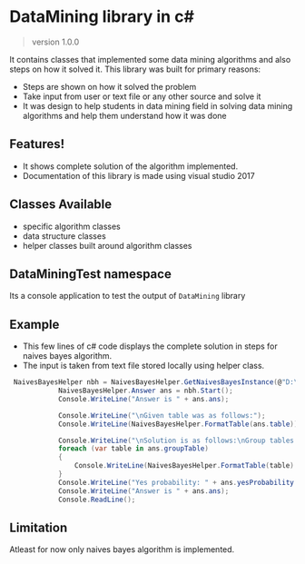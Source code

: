 # DataMining library in c#
>version 1.0.0

It contains classes that implemented some data mining algorithms and also steps on how it solved it.
This library was built for primary reasons:
  - Steps are shown on how it solved the problem
  - Take input from user or text file or any other source and solve it
  - It was design to help students in data mining field in solving data mining algorithms and help them understand how it was done

## Features!

  - It shows complete solution of the algorithm implemented.
  - Documentation of this library is made using visual studio 2017


## Classes Available

  - specific algorithm classes
  - data structure classes
  - helper classes built around algorithm classes 

## DataMiningTest namespace
Its a console application to test the output of `DataMining` library

## Example
   - This few lines of c# code displays the complete solution in steps for naives bayes algorithm.
   - The input is taken from text file stored locally using helper class.
```cs
 NaivesBayesHelper nbh = NaivesBayesHelper.GetNaivesBayesInstance(@"D:\Main-doc\not\test.txt");
            NaivesBayesHelper.Answer ans = nbh.Start();
            Console.WriteLine("Answer is " + ans.ans);

            Console.WriteLine("\nGiven table was as follows:");
            Console.WriteLine(NaivesBayesHelper.FormatTable(ans.table));

            Console.WriteLine("\nSolution is as follows:\nGroup tables generated are:\n");
            foreach (var table in ans.groupTable)
            {
                Console.WriteLine(NaivesBayesHelper.FormatTable(table) + "\n");
            }
            Console.WriteLine("Yes probability: " + ans.yesProbability + "\nNo probability: " + ans.noProbability);
            Console.WriteLine("Answer is " + ans.ans);
            Console.ReadLine();
```

## Limitation
Atleast for now only naives bayes algorithm is implemented.
